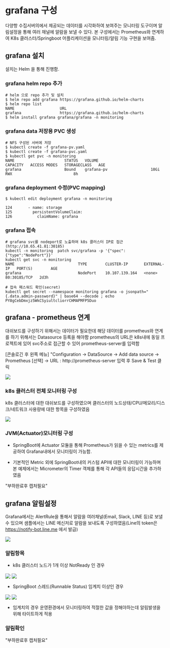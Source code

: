 
# grafana 구성

다양항 수집서버의에서 제공되는 데이터를 시각화하여 보여주는 모니터링 도구이며 알림설정을 통해 여러 채널에 알람을 보낼 수 있다.
본 구성에서는 Prometheus와 연계하여 K8s 클러스터/Springboot 어플리케이션을 모니터링/알림 기능 구현을 보여줌.

## grafana 설치

설치는 Helm 을 통해 진행함.

### grafana helm repo 추가
```text
# helm 으로 repo 추가 및 설치
$ helm repo add grafana https://grafana.github.io/helm-charts
$ helm repo list 
NAME                	URL                                               
grafana             	https://grafana.github.io/helm-charts
$ helm install grafana grafana/grafana -n monitoring
```
### grafana data 저장용 PVC 생성
```text
# NFS 구성된 서버에 저장
$ kubectl create -f grafana-pv.yaml
$ kubectl create -f grafana-pvc.yaml
$ kubectl get pvc -n monitoring
NAME                      STATUS   VOLUME                       CAPACITY   ACCESS MODES   STORAGECLASS   AGE
grafana                   Bound    grafana-pv                   10Gi       RWX                           8h
```

### grafana deployment 수정(PVC mapping)
```text
$ kubectl edit deployment grafana -n monitoring

124       - name: storage
125         persistentVolumeClaim:
126           claimName: grafana

```

### grafana 접속
```text
# grafana svc를 nodeport로 노출하여 k8s 클러스터 IP로 접근 (http://10.65.41.81:30185)
kubectl -n monitoring  patch svc/grafana -p '{"spec":{"type":"NodePort"}}'
kubectl get svc -n monitoring
NAME                            TYPE        CLUSTER-IP       EXTERNAL-IP   PORT(S)        AGE
grafana                         NodePort    10.107.139.164   <none>        80:30185/TCP   2d3h

# 접속 패스워드 확인(secret)
kubectl get secret --namespace monitoring grafana -o jsonpath="{.data.admin-password}" | base64 --decode ; echo
PY8gCebDmxjz5WkCSyiultcliorrCHMAPMFP5Duo
```

## grafana - prometheus 연계

대쉬보드를 구성하기 위해서는 데이터가 필요한데 해당 데이터를 prometheus와 연계를 하기 위해서는 Datasource 등록을 해야함
prometheus의 URL은 k8s내에 동일 프로젝트에 있어 svc주소로 접근할 수 있어 prometheus-server를 입력함

[콘솔로긴 후 왼쪽 메뉴]
"Configuration -> DataSource ->  Add data source -> Prometheus [선택] -> URL : http://prometheus-server 입력 후 Save & Test 클릭

<img src="images/grafana-datasource-prometheus.jpg" align="center" />

### k8s 클러스터 전체 모니터링 구성

k8s 클러스터에 대한 대쉬보드를 구성하였으며 클러스터의 노드상태/CPU/메모리/디스크/네트워크 사용량에 대한 항목을 구성하였음

<img src="images/grafana-dashboard-k8s-cluster.jpg" align="center" />

### JVM(Actuator)모니터링 구성

* SpringBoot에 Actuator 모듈을 통해 Prometheus가 읽을 수 있는 metrics를 제공하여 Grafana내에서 모니터링이 가능함.

* 기본적인 Metric 외에 SpringBoot내의 커스텀 API에 대한 모니터링이 가능하며 본 예제에서는 Micrometer의 Timer 객체를 통해 
각 API들의 응답시간을 추가하였음

"부하완료후 캡처필요"


## grafana 알림설정 

Grafana에서는 AlertRule을 통해서 알람을 여러채널(Email, Slack, LINE 등)로 보낼 수 있으며
샘플에서는 LINE 메신저로 알람을 보내도록 구성하였음(Line의 token은 https://notify-bot.line.me 에서 발급)

<img src="images/grafana-contact-point-line.jpg" align="center" />

### 알림항목

* k8s 클러스터 노드가 1개 이상 NotReady 인 경우
<img src="images/grafana-alert-cluster-nodedown.jpg" align="center" />
<img src="images/grafana-alert-cluster-nodedown2.jpg" align="center" />


* SpringBoot 스레드(Runnable Status) 임계치 이상인 경우
<img src="images/grafana-alert-spring-thread.jpg" align="center" />
<img src="images/grafana-alert-spring-thread2.jpg" align="center" />


* 임계치의 경우 운영환경에서 모니터링하여 적절한 값을 정해야하는데 알림발생을 위해 타이트하게 적용


### 알림확인

"부하완료후 캡처필요"




